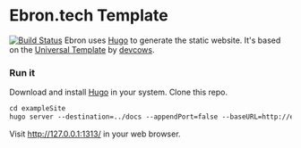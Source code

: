 # Ebron.tech Template
[![Build Status](https://travis-ci.org/ebron-tech/ebron-tech.svg?branch=master)](https://travis-ci.org/ebron-tech/ebron-tech)
Ebron uses [Hugo](https://gohugo.io) to generate the static website. 
It's based on the [Universal Template](https://github.com/devcows/hugo-universal-theme) by [devcows](https://github.com/devcows).

### Run it
Download  and install [Hugo](https://gohugo.io) in your system.
Clone this repo.

```md
cd exampleSite
hugo server --destination=../docs --appendPort=false --baseURL=http://ebron.tech
```
Visit http://127.0.0.1:1313/ in your web browser.